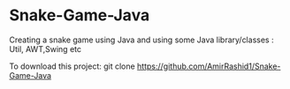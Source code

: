 # Snake-Game-Java
Creating a snake game using Java and using some Java library/classes : Util, AWT,Swing etc

To download this project:
git clone https://github.com/AmirRashid1/Snake-Game-Java


